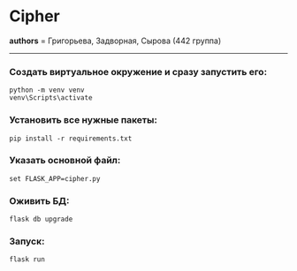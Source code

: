 # Cipher

__authors__ = Григорьева, Задворная, Сырова (442 группа)

____

### Создать виртуальное окружение и сразу запустить его:
```
python -m venv venv
venv\Scripts\activate
```

### Установить все нужные пакеты:
```
pip install -r requirements.txt
```

### Указать основной файл:
```
set FLASK_APP=cipher.py
```

### Оживить БД:
```
flask db upgrade
```

### Запуск:
```
flask run
```
